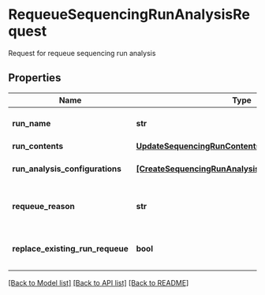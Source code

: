 # RequeueSequencingRunAnalysisRequest

Request for requeue sequencing run analysis

## Properties
Name | Type | Description | Notes
------------ | ------------- | ------------- | -------------
**run_name** | **str** | Name of the run provided by the user | 
**run_contents** | [**UpdateSequencingRunContentsRequest**](UpdateSequencingRunContentsRequest.md) |  | [optional] 
**run_analysis_configurations** | [**[CreateSequencingRunAnalysisConfigurationRequest]**](CreateSequencingRunAnalysisConfigurationRequest.md) | Requeue run analysis configurations | [optional] 
**requeue_reason** | **str** | Reason for requeue of a sequencing run | [optional] 
**replace_existing_run_requeue** | **bool** | Indicates replacement of existing run requeue | [optional] 

[[Back to Model list]](../README.md#documentation-for-models) [[Back to API list]](../README.md#documentation-for-api-endpoints) [[Back to README]](../README.md)


